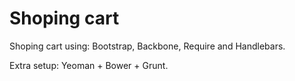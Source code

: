 Shoping cart
============

Shoping cart using: Bootstrap, Backbone, Require and Handlebars.

Extra setup: Yeoman + Bower + Grunt.
